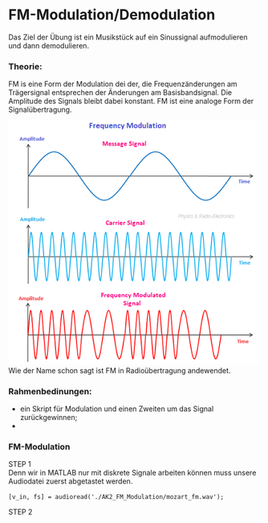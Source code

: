 # FM-Modulation/Demodulation

Das Ziel der Übung ist ein Musikstück auf ein Sinussignal aufmodulieren und dann demodulieren.
### Theorie:
FM is eine Form der Modulation dei der, die Frequenzänderungen am Trägersignal entsprechen der Änderungen am Basisbandsignal. Die Amplitude des Signals bleibt dabei konstant. FM ist eine analoge Form der Signalübertragung.

![FM-Modulation](https://github.com/ComandanteChi/AK2_FM_Modulation/blob/main/img/frequencymodulation.png)
<br /> Wie der Name schon sagt ist FM in Radioübertragung andewendet. 

### Rahmenbedinungen:
- ein Skript für Modulation und einen Zweiten um das Signal zurückgewinnen;
- 
### FM-Modulation
STEP 1 <br />
Denn wir in MATLAB nur mit diskrete Signale arbeiten können muss unsere Audiodatei zuerst abgetastet werden.

<pre><code>[v_in, fs] = audioread('./AK2_FM_Modulation/mozart_fm.wav');</code></pre>

STEP 2

